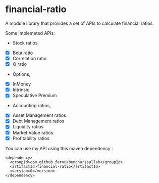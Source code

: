 financial-ratio
==========================

A module library that provides a set of APIs to calculate financial ratios.

Some implemeted APIs: 

- Stock ratios, 
- [x] Beta ratio
- [x] Correlation ratio
- [x] Q ratio 

- Options, 
- [x] InMoney 
- [x] Intrinsic
- [x] Speculative Premium

- Accounting ratios,
- [x] Asset Management ratios
- [x] Debt Management ratios
- [x] Liquidity ratios
- [x] Market Value ratios
- [x] Profitability ratios

 You can use my API using this maven dependency : 
 
  ```
<dependency>
    <groupId>com.github.faroukbengharssallah</groupId>
    <artifactId>financial-ratio</artifactId>
    <version>0</version>
</dependency>
```
